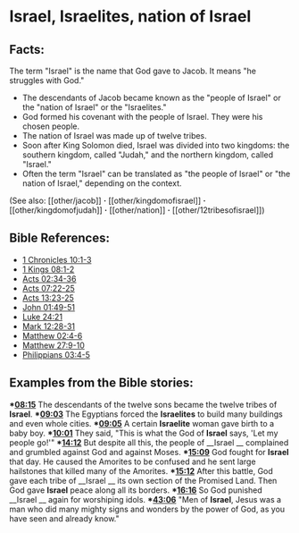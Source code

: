 # Israel, Israelites, nation of Israel #

## Facts: ##

The term "Israel" is the name that God gave to Jacob. It means "he struggles with God."

* The descendants of Jacob became known as the "people of Israel"  or the "nation of Israel" or the "Israelites."
* God formed his covenant with the people of Israel. They were his chosen people.
* The nation of Israel was made up of twelve tribes.
* Soon after King Solomon died, Israel was divided into two kingdoms: the southern kingdom, called "Judah," and the northern kingdom, called "Israel."
* Often the term "Israel" can be translated as "the people of Israel" or "the nation of Israel," depending on the context.

(See also: [[other/jacob]] **·** [[other/kingdomofisrael]] **·** [[other/kingdomofjudah]] **·** [[other/nation]] **·** [[other/12tribesofisrael]])

## Bible References: ##

* [1 Chronicles 10:1-3](en/tn/1ch/help/10/01)
* [1 Kings 08:1-2](en/tn/1ki/help/08/01)
* [Acts 02:34-36](en/tn/act/help/02/34)
* [Acts 07:22-25](en/tn/act/help/07/22)
* [Acts 13:23-25](en/tn/act/help/13/23)
* [John 01:49-51](en/tn/jhn/help/01/49)
* [Luke 24:21](en/tn/luk/help/24/21)
* [Mark 12:28-31](en/tn/mrk/help/12/28)
* [Matthew 02:4-6](en/tn/mat/help/02/04)
* [Matthew 27:9-10](en/tn/mat/help/27/09)
* [Philippians 03:4-5](en/tn/php/help/03/04)

## Examples from the Bible stories: ##

  __*[08:15](en/tn/obs/help/08/15)__ The descendants of the twelve sons became the twelve tribes of __Israel__.
  __*[09:03](en/tn/obs/help/09/03)__ The Egyptians forced the __Israelites__ to build many buildings and even whole cities.
  __*[09:05](en/tn/obs/help/09/05)__ A certain __Israelite__ woman gave birth to a baby boy.
  __*[10:01](en/tn/obs/help/10/01)__ They said, "This is what the God of __Israel__ says, 'Let my people go!'"
  __*[14:12](en/tn/obs/help/14/12)__ But despite all this, the people of __Israel __ complained and grumbled against God and against Moses.
  __*[15:09](en/tn/obs/help/15/09)__ God fought for __Israel__ that day. He caused the Amorites to be confused and he sent large hailstones that killed many of the Amorites.
  __*[15:12](en/tn/obs/help/15/12)__ After this battle, God gave each tribe of __Israel __ its own section of the Promised Land. Then God gave __Israel__ peace along all its borders.
  __*[16:16](en/tn/obs/help/16/16)__ So God punished __Israel __ again for worshiping idols.
  __*[43:06](en/tn/obs/help/43/06)__ "Men of __Israel__, Jesus was a man who did many mighty signs and wonders by the power of God, as you have seen and already know."